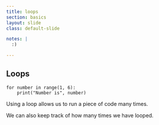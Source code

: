 ```yaml
---
title: loops
section: basics
layout: slide
class: default-slide

notes: |
  :)

---
```


## Loops

	for number in range(1, 6):
		print("Number is", number)

Using a loop allows us to run a piece of code many times.

We can also keep track of how many times we have looped.